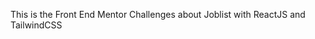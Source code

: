 This is the Front End Mentor Challenges about Joblist with ReactJS and TailwindCSS

<blockquote class="imgur-embed-pub" lang="en" data-id="a/jpSFdj8"><a href="//imgur.com/a/jpSFdj8"></a></blockquote><script async src="//s.imgur.com/min/embed.js" charset="utf-8"></script>